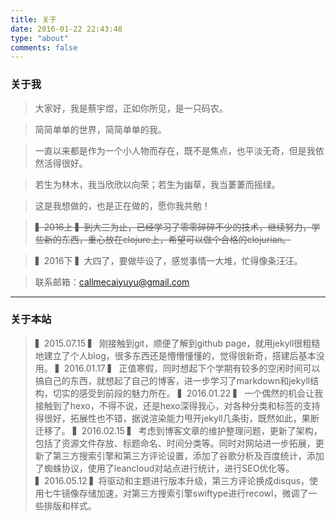```yaml
---
title: 关于
date: 2016-01-22 22:43:48
type: "about"
comments: false
---
```

### 关于我

>大家好，我是蔡宇煜，正如你所见，是一只码农。

>简简单单的世界，简简单单的我。

>一直以来都是作为一个小人物而存在，既不是焦点，也平淡无奇，但是我依然活得很好。

>若生为林木，我当欣欣以向荣；若生为幽草，我当萋萋而摇绿。

>这是我想做的，也是正在做的，愿你我共勉！

>~~▍2016上 ▍到大三为止，已经学习了零零碎碎不少的技术，继续努力，学些新的东西，重心放在clojure上，希望可以做个合格的clojurian。~~

>▍2016下 ▍大四了，要做毕设了，感觉事情一大堆，忙得像条汪汪。

>联系邮箱：callmecaiyuyu@gmail.com

---

### 关于本站
<!--
待添加：
书单
在线简历
-->

>▍2015.07.15  ▍ 刚接触到git，顺便了解到github page，就用jekyll很粗糙地建立了个人blog，很多东西还是懵懵懂懂的，觉得很新奇，搭建后基本没用。
>▍2016.01.17  ▍ 正值寒假，同时想起下个学期有较多的空闲时间可以搞自己的东西，就想起了自己的博客，进一步学习了markdown和jekyll结构，切实的感受到前段的魅力所在。
>▍2016.01.22  ▍ 一个偶然的机会让我接触到了hexo，不得不说，还是hexo深得我心，对各种分类和标签的支持得很好，拓展性也不错，据说渲染能力甩开jekyll几条街，既然如此，果断迁移了。
>▍2016.02.15  ▍ 考虑到博客文章的维护整理问题，更新了架构，包括了资源文件存放、标题命名、时间分类等。同时对网站进一步拓展，更新了第三方搜索引擎和第三方评论设置，添加了谷歌分析及百度统计，添加了蜘蛛协议，使用了leancloud对站点进行统计，进行SEO优化等。
>▍2016.05.12  ▍将驱动和主题进行版本升级，第三方评论换成disqus，使用七牛镜像存储加速，对第三方搜索引擎swiftype进行recowl，微调了一些排版和样式。